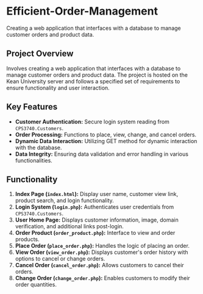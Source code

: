 # Efficient-Order-Management
Creating a web application that interfaces with a database to manage customer orders and product data.

## Project Overview

Involves creating a web application that interfaces with a database to manage customer orders and product data. The project is hosted on the Kean University server and follows a specified set of requirements to ensure functionality and user interaction.

## Key Features

- **Customer Authentication:** Secure login system reading from `CPS3740.Customers`.
- **Order Processing:** Functions to place, view, change, and cancel orders.
- **Dynamic Data Interaction:** Utilizing GET method for dynamic interaction with the database.
- **Data Integrity:** Ensuring data validation and error handling in various functionalities.

## Functionality

1. **Index Page (`index.html`):** Display user name, customer view link, product search, and login functionality.
2. **Login System (`login.php`):** Authenticates user credentials from `CPS3740.Customers`.
3. **User Home Page:** Displays customer information, image, domain verification, and additional links post-login.
4. **Order Product (`order_product.php`):** Interface to view and order products.
5. **Place Order (`place_order.php`):** Handles the logic of placing an order.
6. **View Order (`view_order.php`):** Displays customer's order history with options to cancel or change orders.
7. **Cancel Order (`cancel_order.php`):** Allows customers to cancel their orders.
8. **Change Order (`change_order.php`):** Enables customers to modify their order quantities.
